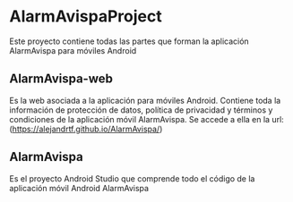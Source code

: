 # AlarmAvispaProject
 Este proyecto contiene todas las partes que forman la aplicación AlarmAvispa para móviles Android
 
 ## AlarmAvispa-web
 Es la web asociada a la aplicación para móviles Android.
 Contiene toda la información de protección de datos, política de privacidad y términos y condiciones de la aplicación móvil AlarmAvispa. Se accede a ella en la url: (https://alejandrtf.github.io/AlarmAvispa/)
 
 ## AlarmAvispa
 Es el proyecto Android Studio que comprende todo el código de la aplicación móvil Android AlarmAvispa

